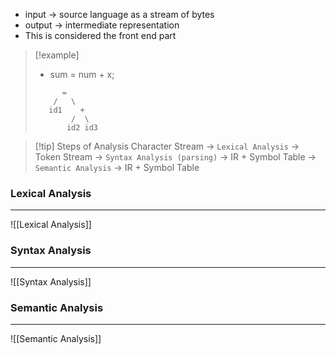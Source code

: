 - input -> source language as a stream of bytes
- output -> intermediate representation
- This is considered the front end part

>[!example]
>- sum = num + x;
>```text
>		=
>	  /   \
>	 id1    +
>		  /  \
>		 id2 id3
>```

>[!tip] Steps of Analysis
>Character Stream -> `Lexical Analysis` -> Token Stream -> `Syntax Analysis (parsing)` -> IR + Symbol Table -> `Semantic Analysis` -> IR + Symbol Table

### Lexical Analysis
---
![[Lexical Analysis]]

### Syntax Analysis
---
![[Syntax Analysis]]

### Semantic Analysis
---
![[Semantic Analysis]]
